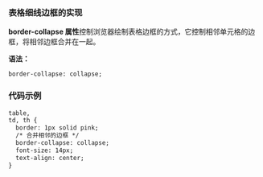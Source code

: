 ### 表格细线边框的实现

**border-collapse 属性**控制浏览器绘制表格边框的方式，它控制相邻单元格的边框，将相邻边框合并在一起。

**语法：**

```
border-collapse: collapse;
```



### 代码示例

```html
table,
td, th {
  border: 1px solid pink;
  /* 合并相邻的边框 */
  border-collapse: collapse;
  font-size: 14px;
  text-align: center;
}
```



